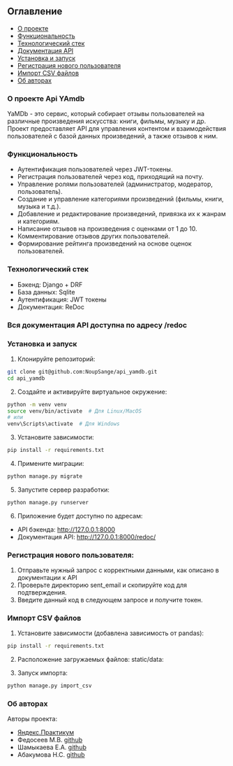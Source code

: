## Оглавление
* [О проекте](#about)
* [Функциональность](#functionality)
* [Технологический стек](#stack)
* [Документация API](#doc)
* [Установка и запуск](#start)
* [Регистрация нового пользователя](#register)
* [Импорт CSV файлов](#csv)
* [Об авторах](#authors)

<a name="about"></a>
### О проекте Api YAmdb
YaMDb - это сервис, который собирает отзывы пользователей на различные произведения искусства: книги, фильмы, музыку и др. Проект предоставляет API для управления контентом и взаимодействия пользователей с базой данных произведений, а также отзывов к ним.

<a name="functionality"></a>
### Функциональность

- Аутентификация пользователей через JWT-токены.
- Регистрация пользователей через код, приходящий на почту.
- Управление ролями пользователей (администратор, модератор, пользователь).
- Создание и управление категориями произведений (фильмы, книги, музыка и т.д.).
- Добавление и редактирование произведений, привязка их к жанрам и категориям.
- Написание отзывов на произведения с оценками от 1 до 10.
- Комментирование отзывов других пользователей.
- Формирование рейтинга произведений на основе оценок пользователей.

<a name="stack"></a>
### Технологический стек
- Бэкенд: Django + DRF
- База данных: Sqlite
- Аутентификация: JWT токены
- Документация: ReDoc

<a name="doc"></a>
### Вся документация API доступна по адресу /redoc

<a name="start"></a>
### Установка и запуск
1. Клонируйте репозиторий:
```bash
git clone git@github.com:NoupSange/api_yamdb.git
cd api_yamdb
```

2. Создайте и активируйте виртуальное окружение:
```bash
python -m venv venv
source venv/bin/activate  # Для Linux/MacOS
# или
venv\Scripts\activate  # Для Windows
```

3. Установите зависимости:
```bash
pip install -r requirements.txt
```

4. Примените миграции:
```bash
python manage.py migrate
```

5. Запустите сервер разработки:
```bash
python manage.py runserver
```

6. Приложение будет доступно по адресам:
- API бэкенда: http://127.0.0.1:8000
- Документация API: http://127.0.0.1:8000/redoc/

<a name="register"></a>
### Регистрация нового пользователя:

1. Отправьте нужный запрос с корректными данными, как описано в документации к API
2. Проверьте директорию sent_email и скопируйте код для подтверждения.
3. Введите данный код в следующем запросе и получите токен.

<a name="csv"></a>
### Импорт CSV файлов

1. Установите зависимости (добавлена зависимость от pandas):
```bash
pip install -r requirements.txt
```

2. Расположение загружаемых файлов: static/data:

3. Запуск импорта:
```bash
python manage.py import_csv 
```

<a name="authors"></a>
### Об авторах
Авторы проекта:
* [Яндекс.Практикум](https://practicum.yandex.ru/)
* Федосеев М.В. [github](https://github.com/NoupSange)
* Шамыкаева Е.А. [github](https://github.com/s-elen4)
* Абакумова Н.С. [github](https://github.com/nsabakum)
